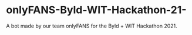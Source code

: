 # onlyFANS-Byld-WIT-Hackathon-21-
A bot made by our team onlyFANS for the Byld + WIT Hackathon 2021.
